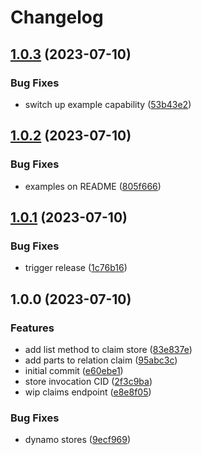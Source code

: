 # Changelog

## [1.0.3](https://github.com/web3-storage/content-claims/compare/content-claims-v1.0.2...content-claims-v1.0.3) (2023-07-10)


### Bug Fixes

* switch up example capability ([53b43e2](https://github.com/web3-storage/content-claims/commit/53b43e25374c75669a12facfd3ec312262e4d600))

## [1.0.2](https://github.com/web3-storage/content-claims/compare/content-claims-v1.0.1...content-claims-v1.0.2) (2023-07-10)


### Bug Fixes

* examples on README ([805f666](https://github.com/web3-storage/content-claims/commit/805f66694e539dd750f0429da4069cd789903939))

## [1.0.1](https://github.com/web3-storage/content-claims/compare/content-claims-v1.0.0...content-claims-v1.0.1) (2023-07-10)


### Bug Fixes

* trigger release ([1c76b16](https://github.com/web3-storage/content-claims/commit/1c76b16aeb4d48e43f7543eff2dabbe166442229))

## 1.0.0 (2023-07-10)


### Features

* add list method to claim store ([83e837e](https://github.com/web3-storage/content-claims/commit/83e837e5628e644a7e638d90940947f5b3cd76af))
* add parts to relation claim ([95abc3c](https://github.com/web3-storage/content-claims/commit/95abc3c243d37a653b98bf1915b32361466c4889))
* initial commit ([e60ebe1](https://github.com/web3-storage/content-claims/commit/e60ebe1b00b11529bf726521a850cc43b7e0c478))
* store invocation CID ([2f3c9ba](https://github.com/web3-storage/content-claims/commit/2f3c9ba9b0f7fb1f969620353f23c09c43c23348))
* wip claims endpoint ([e8e8f05](https://github.com/web3-storage/content-claims/commit/e8e8f05a0d659c8d541de5f464eded91d18a4245))


### Bug Fixes

* dynamo stores ([9ecf969](https://github.com/web3-storage/content-claims/commit/9ecf969fafc9b8384c49fcf377710062dbb547b0))
